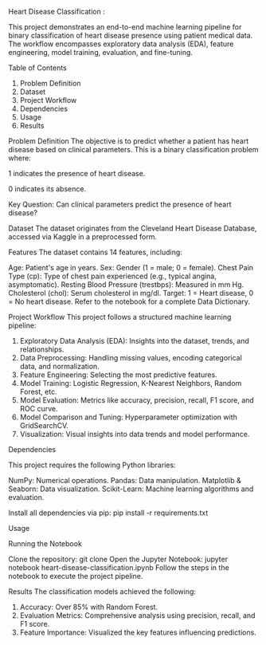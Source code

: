 Heart Disease Classification :

This project demonstrates an end-to-end machine learning pipeline for binary classification of heart disease presence using patient medical data. The workflow encompasses exploratory data analysis (EDA), feature engineering, model training, evaluation, and fine-tuning.

Table of Contents
1. Problem Definition
2. Dataset
3. Project Workflow
4. Dependencies
5. Usage
6. Results

Problem Definition
The objective is to predict whether a patient has heart disease based on clinical parameters. This is a binary classification problem where:

1 indicates the presence of heart disease.

0 indicates its absence.

Key Question:
Can clinical parameters predict the presence of heart disease?

Dataset
The dataset originates from the Cleveland Heart Disease Database, accessed via Kaggle in a preprocessed form.

Features
The dataset contains 14 features, including:

Age: Patient's age in years.
Sex: Gender (1 = male; 0 = female).
Chest Pain Type (cp): Type of chest pain experienced (e.g., typical angina, asymptomatic).
Resting Blood Pressure (trestbps): Measured in mm Hg.
Cholesterol (chol): Serum cholesterol in mg/dl.
Target: 1 = Heart disease, 0 = No heart disease.
Refer to the notebook for a complete Data Dictionary.

Project Workflow
This project follows a structured machine learning pipeline:

1. Exploratory Data Analysis (EDA): Insights into the dataset, trends, and relationships.
2. Data Preprocessing: Handling missing values, encoding categorical data, and normalization.
3. Feature Engineering: Selecting the most predictive features.
4. Model Training: Logistic Regression, K-Nearest Neighbors, Random Forest, etc.
5. Model Evaluation: Metrics like accuracy, precision, recall, F1 score, and ROC curve.
6. Model Comparison and Tuning: Hyperparameter optimization with GridSearchCV.
7. Visualization: Visual insights into data trends and model performance.
   
Dependencies

This project requires the following Python libraries:

NumPy: Numerical operations.
Pandas: Data manipulation.
Matplotlib & Seaborn: Data visualization.
Scikit-Learn: Machine learning algorithms and evaluation.

Install all dependencies via pip:
pip install -r requirements.txt

Usage

Running the Notebook

Clone the repository:
git clone <repository-url>
Open the Jupyter Notebook:
jupyter notebook heart-disease-classification.ipynb
Follow the steps in the notebook to execute the project pipeline.


Results
The classification models achieved the following:

1. Accuracy: Over 85% with Random Forest.
2. Evaluation Metrics: Comprehensive analysis using precision, recall, and F1 score.
3. Feature Importance: Visualized the key features influencing predictions.
